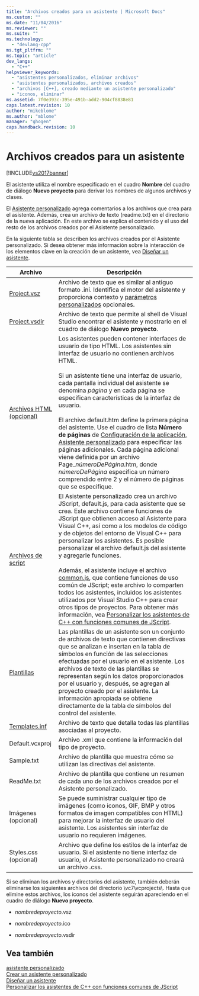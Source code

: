 ```yaml
---
title: "Archivos creados para un asistente | Microsoft Docs"
ms.custom: ""
ms.date: "11/04/2016"
ms.reviewer: ""
ms.suite: ""
ms.technology: 
  - "devlang-cpp"
ms.tgt_pltfrm: ""
ms.topic: "article"
dev_langs: 
  - "C++"
helpviewer_keywords: 
  - "asistentes personalizados, eliminar archivos"
  - "asistentes personalizados, archivos creados"
  - "archivos [C++], creado mediante un asistente personalizado"
  - "iconos, eliminar"
ms.assetid: 7f0e393c-395e-491b-add2-904cf8838e81
caps.latest.revision: 10
author: "mikeblome"
ms.author: "mblome"
manager: "ghogen"
caps.handback.revision: 10
---
```

# Archivos creados para un asistente
[!INCLUDE[vs2017banner](../assembler/inline/includes/vs2017banner.md)]

El asistente utiliza el nombre especificado en el cuadro **Nombre** del cuadro de diálogo **Nuevo proyecto** para derivar los nombres de algunos archivos y clases.  
  
 El [Asistente personalizado](../ide/custom-wizard.md) agrega comentarios a los archivos que crea para el asistente.  Además, crea un archivo de texto \(readme.txt\) en el directorio de la nueva aplicación.  En este archivo se explica el contenido y el uso del resto de los archivos creados por el Asistente personalizado.  
  
 En la siguiente tabla se describen los archivos creados por el Asistente personalizado.  Si desea obtener más información sobre la interacción de los elementos clave en la creación de un asistente, vea [Diseñar un asistente](../ide/designing-a-wizard.md).  
  
|Archivo|Descripción|  
|-------------|-----------------|  
|[Project.vsz](../ide/dot-vsz-file-project-control.md)|Archivo de texto que es similar al antiguo formato .ini.  Identifica el motor del asistente y proporciona contexto y [parámetros personalizados](../ide/custom-parameters-in-the-wizard-dot-vsz-file.md) opcionales.|  
|[Project.vsdir](../Topic/Adding%20Wizards%20to%20the%20Add%20Item%20and%20New%20Project%20Dialog%20Boxes%20by%20Using%20.Vsdir%20Files.md)|Archivo de texto que permite al shell de Visual Studio encontrar el asistente y mostrarlo en el cuadro de diálogo **Nuevo proyecto**.|  
|[Archivos HTML \(opcional\)](../ide/html-files.md)|Los asistentes pueden contener interfaces de usuario de tipo HTML.  Los asistentes sin interfaz de usuario no contienen archivos HTML.<br /><br /> Si un asistente tiene una interfaz de usuario, cada pantalla individual del asistente se denomina *página* y en cada página se especifican características de la interfaz de usuario.<br /><br /> El archivo default.htm define la primera página del asistente.  Use el cuadro de lista **Número de páginas** de [Configuración de la aplicación, Asistente personalizado](../ide/application-settings-custom-wizard.md) para especificar las páginas adicionales.  Cada página adicional viene definida por un archivo Page\_*númeroDePágina*.htm, donde *númeroDePágina* especifica un número comprendido entre 2 y el número de páginas que se especifique.|  
|[Archivos de script](../ide/jscript-file.md)|El Asistente personalizado crea un archivo JScript, default.js, para cada asistente que se crea.  Este archivo contiene funciones de JScript que obtienen acceso al Asistente para Visual C\+\+, así como a los modelos de código y de objetos del entorno de Visual C\+\+ para personalizar los asistentes.  Es posible personalizar el archivo default.js del asistente y agregarle funciones.<br /><br /> Además, el asistente incluye el archivo [common.js](../ide/customizing-cpp-wizards-with-common-jscript-functions.md), que contiene funciones de uso común de JScript; este archivo lo comparten todos los asistentes, incluidos los asistentes utilizados por Visual Studio C\+\+ para crear otros tipos de proyectos.  Para obtener más información, vea [Personalizar los asistentes de C\+\+ con funciones comunes de JScript](../ide/customizing-cpp-wizards-with-common-jscript-functions.md).|  
|[Plantillas](../ide/template-files.md)|Las plantillas de un asistente son un conjunto de archivos de texto que contienen directivas que se analizan e insertan en la tabla de símbolos en función de las selecciones efectuadas por el usuario en el asistente.  Los archivos de texto de las plantillas se representan según los datos proporcionados por el usuario y, después, se agregan al proyecto creado por el asistente.  La información apropiada se obtiene directamente de la tabla de símbolos del control del asistente.|  
|[Templates.inf](../ide/templates-inf-file.md)|Archivo de texto que detalla todas las plantillas asociadas al proyecto.|  
|Default.vcxproj|Archivo .xml que contiene la información del tipo de proyecto.|  
|Sample.txt|Archivo de plantilla que muestra cómo se utilizan las directivas del asistente.|  
|ReadMe.txt|Archivo de plantilla que contiene un resumen de cada uno de los archivos creados por el Asistente personalizado.|  
|Imágenes \(opcional\)|Se puede suministrar cualquier tipo de imágenes \(como iconos, GIF, BMP y otros formatos de imagen compatibles con HTML\) para mejorar la interfaz de usuario del asistente.  Los asistentes sin interfaz de usuario no requieren imágenes.|  
|Styles.css \(opcional\)|Archivo que define los estilos de la interfaz de usuario.  Si el asistente no tiene interfaz de usuario, el Asistente personalizado no creará un archivo .css.|  
  
 Si se eliminan los archivos y directorios del asistente, también deberán eliminarse los siguientes archivos del directorio \\vc7\\vcprojects\\.  Hasta que elimine estos archivos, los iconos del asistente seguirán apareciendo en el cuadro de diálogo **Nuevo proyecto**.  
  
-   *nombredeproyecto*.vsz  
  
-   *nombredeproyecto*.ico  
  
-   *nombredeproyecto*.vsdir  
  
## Vea también  
 [asistente personalizado](../ide/custom-wizard.md)   
 [Crear un asistente personalizado](../ide/creating-a-custom-wizard.md)   
 [Diseñar un asistente](../ide/designing-a-wizard.md)   
 [Personalizar los asistentes de C\+\+ con funciones comunes de JScript](../ide/customizing-cpp-wizards-with-common-jscript-functions.md)